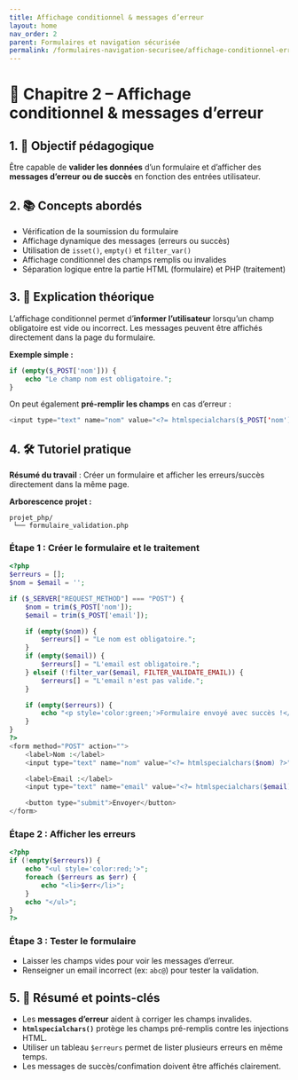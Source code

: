 ```yaml
---
title: Affichage conditionnel & messages d’erreur
layout: home
nav_order: 2
parent: Formulaires et navigation sécurisée
permalink: /formulaires-navigation-securisee/affichage-conditionnel-erreurs/
---
```



# 📘 Chapitre 2 – Affichage conditionnel & messages d’erreur

## 1. 🎯 Objectif pédagogique

Être capable de **valider les données** d’un formulaire et d’afficher des **messages d’erreur ou de succès** en fonction des entrées utilisateur.

## 2. 📚 Concepts abordés

* Vérification de la soumission du formulaire
* Affichage dynamique des messages (erreurs ou succès)
* Utilisation de `isset()`, `empty()` et `filter_var()`
* Affichage conditionnel des champs remplis ou invalides
* Séparation logique entre la partie HTML (formulaire) et PHP (traitement)

## 3. 🧠 Explication théorique

L’affichage conditionnel permet d’**informer l’utilisateur** lorsqu’un champ obligatoire est vide ou incorrect.
Les messages peuvent être affichés directement dans la page du formulaire.

**Exemple simple :**

```php
if (empty($_POST['nom'])) {
    echo "Le champ nom est obligatoire.";
}
```

On peut également **pré-remplir les champs** en cas d’erreur :

```php
<input type="text" name="nom" value="<?= htmlspecialchars($_POST['nom'] ?? '') ?>">
```

## 4. 🛠 Tutoriel pratique

**Résumé du travail** : Créer un formulaire et afficher les erreurs/succès directement dans la même page.

**Arborescence projet :**

```
projet_php/
 └── formulaire_validation.php
```

### Étape 1 : Créer le formulaire et le traitement

```php
<?php
$erreurs = [];
$nom = $email = '';

if ($_SERVER["REQUEST_METHOD"] === "POST") {
    $nom = trim($_POST['nom']);
    $email = trim($_POST['email']);

    if (empty($nom)) {
        $erreurs[] = "Le nom est obligatoire.";
    }
    if (empty($email)) {
        $erreurs[] = "L'email est obligatoire.";
    } elseif (!filter_var($email, FILTER_VALIDATE_EMAIL)) {
        $erreurs[] = "L'email n'est pas valide.";
    }

    if (empty($erreurs)) {
        echo "<p style='color:green;'>Formulaire envoyé avec succès !</p>";
    }
}
?>
<form method="POST" action="">
    <label>Nom :</label>
    <input type="text" name="nom" value="<?= htmlspecialchars($nom) ?>"><br>

    <label>Email :</label>
    <input type="text" name="email" value="<?= htmlspecialchars($email) ?>"><br>

    <button type="submit">Envoyer</button>
</form>
```

### Étape 2 : Afficher les erreurs

```php
<?php
if (!empty($erreurs)) {
    echo "<ul style='color:red;'>";
    foreach ($erreurs as $err) {
        echo "<li>$err</li>";
    }
    echo "</ul>";
}
?>
```

### Étape 3 : Tester le formulaire

* Laisser les champs vides pour voir les messages d’erreur.
* Renseigner un email incorrect (ex: `abc@`) pour tester la validation.

## 5. 🧾 Résumé et points-clés

* Les **messages d’erreur** aident à corriger les champs invalides.
* **`htmlspecialchars()`** protège les champs pré-remplis contre les injections HTML.
* Utiliser un tableau `$erreurs` permet de lister plusieurs erreurs en même temps.
* Les messages de succès/confimation doivent être affichés clairement.
